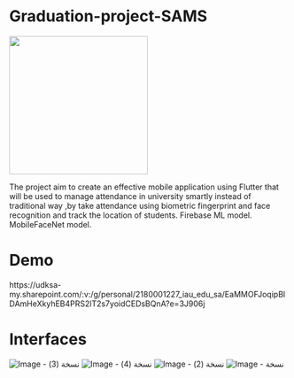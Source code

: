 # Graduation-project-SAMS
<img src="https://user-images.githubusercontent.com/83551785/190014154-e5b923f7-91a9-46a8-93c0-110dab7c5c15.jpeg" width=250 height=250>

The project aim to create an effective mobile application using Flutter that will be used to manage attendance in university smartly instead of traditional way ,by take attendance using biometric fingerprint and face recognition and track the location of students.
Firebase ML model.
MobileFaceNet model.
<h1> Demo </h1>
https://udksa-my.sharepoint.com/:v:/g/personal/2180001227_iau_edu_sa/EaMMOFJoqipBlDAmHeXkyhEB4PRS2lT2s7yoidCEDsBQnA?e=3J906j

<h1> Interfaces </h1>

![‏‏Image - نسخة (3)](https://user-images.githubusercontent.com/83551785/190013893-e7f9af05-b4bc-482a-a9c0-9dd361aff657.jpeg)
![‏‏Image - نسخة (4)](https://user-images.githubusercontent.com/83551785/190010814-07bdc403-16a7-4d5f-b818-86a5ebca56d4.jpeg)
![‏‏Image - نسخة (2)](https://user-images.githubusercontent.com/83551785/190010832-ef7c100c-8a70-4dcc-a430-2a97c891999d.jpeg)
![‏‏Image - نسخة](https://user-images.githubusercontent.com/83551785/190010848-2e7b42ca-5a9c-4190-8217-d5dd03cf328f.jpeg)
